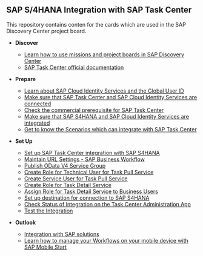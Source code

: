 
## SAP S/4HANA Integration with SAP Task Center

This repository contains conten for the cards which are used in the SAP Discovery Center project board.

- **Discover**
   - [Learn how to use missions and project boards in SAP Discovery Center](learn-how-missions-and-project-boards-in-dc.md)
   - [SAP Task Center official documentation](sap-task-center-documentation.md)

- **Prepare**

   - [Learn about SAP Cloud Identity Services and the Global User ID](learn-about-sap-cloud-identity-services.md)
   - [Make sure that SAP Task Center and SAP Cloud Identity Services are connected](sap-task-center-and-sap-cloud-identity-services.md)
   - [Check the commercial prerequisite for SAP Task Center](check-commercial-prereq-for-sap-task-center.md)
   - [Make sure that SAP S4HANA and SAP Cloud Identity Services are integrated](cloud-idenity-services-s4hana-integration.md)
   - [Get to know the Scenarios which can integrate with SAP Task Center](introduction-task-center-s4hana-onprem-scenario.md)

- **Set Up**
   - [Set up SAP Task Center integration with SAP S4HANA](intro-set-up-task-center-with-s4hana.md)
   - [Maintain URL Settings - SAP Business Workflow](s4h-business-workflow-maintain-url-settings.md)
   - [Publish OData V4 Service Group](s4h-cust-publish-odata-service-group.md)
   - [Create Role for Technical User for Task Pull Service](s4h-cust-pfcg-create-role-task-pull-service.md)
   - [Create Service User for Task Pull Service](s4h-cust-su01-create-service-user-task-pull-service.md)
   - [Create Role for Task Detail Service](s4h-cust-pfcg-create-role-task-detail-service.md)
   - [Assign Role for Task Detail Service to Business Users](s4h-cust-assign-role-business-user.md)
   - [Set up destination for connection to SAP S4HANA](btp-create-destination-to-s4hana.md)
   - [Check Status of Integration on the Task Center Administration App](check-status-s4hana-integration.md)
   - [Test the Integration](test-the-integration.md)


- **Outlook**

    - [Integration with SAP solutions](integration-with-sap-solutions.md)
    - [Learn how to manage your Workflows on your mobile device with SAP Mobile Start](integrate-task-center-with-mobile-start.md)
